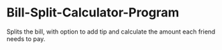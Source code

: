 # Bill-Split-Calculator-Program
Splits the bill, with option to add tip and calculate the amount each friend needs to pay. 
